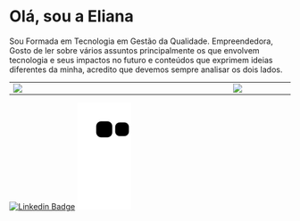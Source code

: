 <h1>Olá, sou a Eliana</h1>
<p>Sou Formada em Tecnologia em Gestão da Qualidade. Empreendedora, Gosto de ler sobre vários assuntos principalmente os que envolvem tecnologia e seus impactos no futuro e conteúdos que exprimem ideias diferentes da minha, acredito que devemos sempre analisar os dois lados. </p>


<center>
<table>
    <tr>
        <td><img width="380px" align="left" src="https://github-readme-stats.vercel.app/api/top-langs/?username=Elianars&hide=html&layout=compact&theme=omni" /></td>
        <td><img width="380px" align="left" src="https://octocat-generator-assets.githubusercontent.com/my-octocat-1622658317204.png" /></td>
        <td><img width="475px" align="left" src="https://github-readme-stats.vercel.app/api?username=Elianars&theme=omni"/></td>
    </tr>   
</table>
</center>  

 







[![Linkedin Badge](https://img.shields.io/badge/-Eliana-blue?style=flat-square&logo=Linkedin&logoColor=white&link=https://www.linkedin.com/in/eliana-souzarr/)](https://www.linkedin.com/in/eliana-souzarr/)
![Snake animation](https://github.com/rafaballerini/rafaballerini/blob/output/github-contribution-grid-snake.svg)
